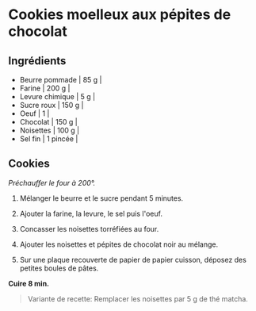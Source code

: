 # Cookies moelleux aux pépites de chocolat

## Ingrédients

- Beurre pommade | 85 g |
- Farine | 200 g |
- Levure chimique | 5 g |
- Sucre roux | 150 g |
- Oeuf | 1 |
- Chocolat | 150 g |
- Noisettes | 100 g |
- Sel fin | 1 pincée |

## Cookies

_Préchauffer le four à 200°._

1. Mélanger le beurre et le sucre pendant 5 minutes.

2. Ajouter la farine, la levure, le sel puis l'oeuf.

3. Concasser les noisettes torréfiées au four.

4. Ajouter les noisettes et pépites de chocolat noir au mélange.

5. Sur une plaque recouverte de papier de papier cuisson, déposez des petites boules de pâtes.

**Cuire 8 min.**

> Variante de recette:
> Remplacer les noisettes par 5 g de thé matcha.
